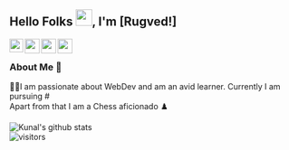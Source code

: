 ## Hello Folks <img src="https://github.com/TheDudeThatCode/TheDudeThatCode/blob/master/Assets/Hi.gif" width="29px">, I'm [Rugved!]

<a href="https://in.linkedin.com/in/rugved-narvenker">
  <img align="left" width="24px" src="https://cdn.jsdelivr.net/npm/simple-icons@v3/icons/linkedin.svg"  />
</a>
<a href="https://twitter.com/NarvenkerRugved">
  <img align="left" width="26px" src="https://cdn.jsdelivr.net/npm/simple-icons@v3/icons/twitter.svg" />
</a>
<a href="mailto: rugved.narvenker@gmail.com">
  <img align="left" width="26px" src="https://cdn.jsdelivr.net/npm/simple-icons@v3/icons/gmail.svg" />
</a>



<a href="#">
  <img align="left" width="26px" src="https://cdn.jsdelivr.net/npm/simple-icons@v3/icons/medium.svg" />
</a>

<br />

### About Me 🚀
👨‍💻I am passionate about WebDev and am an avid learner. Currently I am pursuing #</br>
Apart from that I am a Chess aficionado ♟️</br>













![Kunal's github stats](https://github-readme-stats.vercel.app/api?username=kunal-kushwaha&show_icons=true&hide_border=true)
<br />
![visitors](https://visitor-badge.laobi.icu/badge?page_id=kunal-kushwaha.kunal-kushwaha)
















